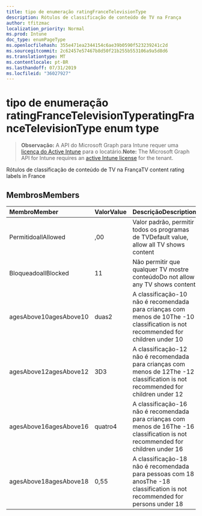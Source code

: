 ```yaml
---
title: tipo de enumeração ratingFranceTelevisionType
description: Rótulos de classificação de conteúdo de TV na França
author: tfitzmac
localization_priority: Normal
ms.prod: Intune
doc_type: enumPageType
ms.openlocfilehash: 355e471ea2344154c6ae39b0590f523239241c2d
ms.sourcegitcommit: 2c62457e57467b8d50f21b255b553106a9a5d8d6
ms.translationtype: MT
ms.contentlocale: pt-BR
ms.lasthandoff: 07/31/2019
ms.locfileid: "36027927"
---
```

# <a name="ratingfrancetelevisiontype-enum-type"></a><span data-ttu-id="c99f9-103">tipo de enumeração ratingFranceTelevisionType</span><span class="sxs-lookup"><span data-stu-id="c99f9-103">ratingFranceTelevisionType enum type</span></span>

> <span data-ttu-id="c99f9-104">**Observação:** A API do Microsoft Graph para Intune requer uma [licença do Active Intune](https://go.microsoft.com/fwlink/?linkid=839381) para o locatário.</span><span class="sxs-lookup"><span data-stu-id="c99f9-104">**Note:** The Microsoft Graph API for Intune requires an [active Intune license](https://go.microsoft.com/fwlink/?linkid=839381) for the tenant.</span></span>

<span data-ttu-id="c99f9-105">Rótulos de classificação de conteúdo de TV na França</span><span class="sxs-lookup"><span data-stu-id="c99f9-105">TV content rating labels in France</span></span>

## <a name="members"></a><span data-ttu-id="c99f9-106">Membros</span><span class="sxs-lookup"><span data-stu-id="c99f9-106">Members</span></span>
|<span data-ttu-id="c99f9-107">Membro</span><span class="sxs-lookup"><span data-stu-id="c99f9-107">Member</span></span>|<span data-ttu-id="c99f9-108">Valor</span><span class="sxs-lookup"><span data-stu-id="c99f9-108">Value</span></span>|<span data-ttu-id="c99f9-109">Descrição</span><span class="sxs-lookup"><span data-stu-id="c99f9-109">Description</span></span>|
|:---|:---|:---|
|<span data-ttu-id="c99f9-110">Permitido</span><span class="sxs-lookup"><span data-stu-id="c99f9-110">allAllowed</span></span>|<span data-ttu-id="c99f9-111">,0</span><span class="sxs-lookup"><span data-stu-id="c99f9-111">0</span></span>|<span data-ttu-id="c99f9-112">Valor padrão, permitir todos os programas de TV</span><span class="sxs-lookup"><span data-stu-id="c99f9-112">Default value, allow all TV shows content</span></span>|
|<span data-ttu-id="c99f9-113">Bloqueado</span><span class="sxs-lookup"><span data-stu-id="c99f9-113">allBlocked</span></span>|<span data-ttu-id="c99f9-114">1</span><span class="sxs-lookup"><span data-stu-id="c99f9-114">1</span></span>|<span data-ttu-id="c99f9-115">Não permitir que qualquer TV mostre conteúdo</span><span class="sxs-lookup"><span data-stu-id="c99f9-115">Do not allow any TV shows content</span></span>|
|<span data-ttu-id="c99f9-116">agesAbove10</span><span class="sxs-lookup"><span data-stu-id="c99f9-116">agesAbove10</span></span>|<span data-ttu-id="c99f9-117">duas</span><span class="sxs-lookup"><span data-stu-id="c99f9-117">2</span></span>|<span data-ttu-id="c99f9-118">A classificação-10 não é recomendada para crianças com menos de 10</span><span class="sxs-lookup"><span data-stu-id="c99f9-118">The -10 classification is not recommended for children under 10</span></span>|
|<span data-ttu-id="c99f9-119">agesAbove12</span><span class="sxs-lookup"><span data-stu-id="c99f9-119">agesAbove12</span></span>|<span data-ttu-id="c99f9-120">3D</span><span class="sxs-lookup"><span data-stu-id="c99f9-120">3</span></span>|<span data-ttu-id="c99f9-121">A classificação-12 não é recomendada para crianças com menos de 12</span><span class="sxs-lookup"><span data-stu-id="c99f9-121">The -12 classification is not recommended for children under 12</span></span>|
|<span data-ttu-id="c99f9-122">agesAbove16</span><span class="sxs-lookup"><span data-stu-id="c99f9-122">agesAbove16</span></span>|<span data-ttu-id="c99f9-123">quatro</span><span class="sxs-lookup"><span data-stu-id="c99f9-123">4</span></span>|<span data-ttu-id="c99f9-124">A classificação-16 não é recomendada para crianças com menos de 16</span><span class="sxs-lookup"><span data-stu-id="c99f9-124">The -16 classification is not recommended for children under 16</span></span>|
|<span data-ttu-id="c99f9-125">agesAbove18</span><span class="sxs-lookup"><span data-stu-id="c99f9-125">agesAbove18</span></span>|<span data-ttu-id="c99f9-126">0,5</span><span class="sxs-lookup"><span data-stu-id="c99f9-126">5</span></span>|<span data-ttu-id="c99f9-127">A classificação-18 não é recomendada para pessoas com 18 anos</span><span class="sxs-lookup"><span data-stu-id="c99f9-127">The -18 classification is not recommended for persons under 18</span></span>|



